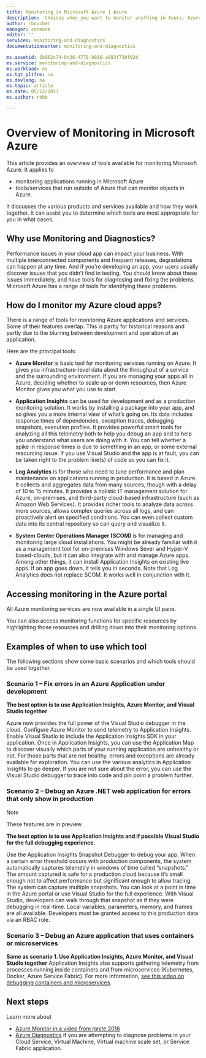 ```yaml
---
title: Monitoring in Microsoft Azure | Azure
description:  Choices when you want to monitor anything in Azure. Azure Monitor, Application Insights Log Analytics
author: rboucher
manager: carmonm
editor: ''
services: monitoring-and-diagnostics
documentationcenter: monitoring-and-diagnostics

ms.assetid: 1b962c74-8d36-4778-b816-a893f738f92d
ms.service: monitoring-and-diagnostics
ms.workload: na
ms.tgt_pltfrm: na
ms.devlang: na
ms.topic: article
ms.date: 05/12/2017
ms.author: robb

---
```


# Overview of Monitoring in Microsoft Azure
This article provides an overview of tools available for monitoring Microsoft Azure. It applies to 
- monitoring applications running in Microsoft Azure 
- tools/services that run outside of Azure that can monitor objects in Azure. 

It discusses the various products and services available and how they work together. It can assist you to determine which tools are most appropriate for you in what cases.  

## Why use Monitoring and Diagnostics?

Performance issues in your cloud app can impact your business. With multiple interconnected components and frequent releases, degradations can happen at any time. And if you’re developing an app, your users usually discover issues that you didn’t find in testing. You should know about these issues immediately, and have tools for diagnosing and fixing the problems. Microsoft Azure has a range of tools for identifying these problems.

## How do I monitor my Azure cloud apps?

There is a range of tools for monitoring Azure applications and services. Some of their features overlap. This is partly for historical reasons and partly due to the blurring between development and operation of an application. 

Here are the principal tools:

-	**Azure Monitor** is basic tool for monitoring services running on Azure. It gives you infrastructure-level data about the throughput of a service and the surrounding environment. If you are managing your apps all in Azure, deciding whether to scale up or down resources, then Azure Monitor gives you what you use to start.

-	**Application Insights** can be used for development and as a production monitoring solution. It works by installing a package into your app, and so gives you a more internal view of what’s going on. Its data includes response times of dependencies, exception traces, debugging snapshots, execution profiles. It provides powerful smart tools for analyzing all this telemetry both to help you debug an app and to help you understand what users are doing with it. You can tell whether a spike in response times is due to something in an app, or some external resourcing issue. If you use Visual Studio and the app is at fault, you can be taken right to the problem line(s) of code so you can fix it.  

-	**Log Analytics** is for those who need to tune performance and plan maintenance on applications running in production. It is based in Azure. It collects and aggregates data from many sources, though with a delay of 10 to 15 minutes. It provides a holistic IT management solution for Azure, on-premises, and third-party cloud-based infrastructure (such as Amazon Web Services). It provides richer tools to analyze data across more sources, allows complex queries across all logs, and can proactively alert on specified conditions.  You can even collect custom data into its central repository so can query and visualize it. 

-	**System Center Operations Manager (SCOM)** is for managing and monitoring large cloud installations. You might be already familiar with it as a management tool for on-premises Windows Sever and Hyper-V based-clouds, but it can also integrate with and manage Azure apps. Among other things, it can install Application Insights on existing live apps.  If an app goes down, it tells you in seconds. Note that Log Analytics does not replace SCOM. It works well in conjunction with it.  


## Accessing monitoring in the Azure portal
All Azure monitoring services are now available in a single UI pane. 

You can also access monitoring functions for specific resources by highlighting those resources and drilling down into their monitoring options. 

## Examples of when to use which tool 

The following sections show some basic scenarios and which tools should be used together. 

### Scenario 1 – Fix errors in an Azure Application under development   

**The best option is to use Application Insights, Azure Monitor, and Visual Studio together**

Azure now provides the full power of the Visual Studio debugger in the cloud. Configure Azure Monitor to send telemetry to Application Insights. Enable Visual Studio to include the Application Insights SDK in your application. Once in Application Insights, you can use the Application Map to discover visually which parts of your running application are unhealthy or not. For those parts that are not healthy, errors and exceptions are already available for exploration. You can use the various analytics in Application Insights to go deeper. If you are not sure about the error, you can use the Visual Studio debugger to trace into code and pin point a problem further. 


### Scenario 2 – Debug an Azure .NET web application for errors that only show in production 

> [!NOTE]
> These features are in preview. 

**The best option is to use Application Insights and if possible Visual Studio for the full debugging experience.**

Use the Application Insights Snapshot Debugger to debug your app. When a certain error threshold occurs with production components, the system automatically captures telemetry in windows of time called “snapshots." The amount captured is safe for a production cloud because it’s small enough not to affect performance but significant enough to allow tracing.  The system can capture multiple snapshots. You can look at a point in time in the Azure portal or use Visual Studio for the full experience. With Visual Studio, developers can walk through that snapshot as if they were debugging in real-time. Local variables, parameters, memory, and frames are all available. Developers must be granted access to this production data via an RBAC role.  


### Scenario 3 – Debug an Azure application that uses containers or microservices 

**Same as scenario 1. Use Application Insights, Azure Monitor, and Visual Studio together**
Application Insights also supports gathering telemetry from processes running inside containers and from microservices (Kubernetes, Docker, Azure Service Fabric). For more information, [see this video on debugging containers and microservices](https://go.microsoft.com/fwlink/?linkid=848184). 





## Next steps
Learn more about

* [Azure Monitor in a video from Ignite 2016](https://myignite.microsoft.com/videos/4977)
* [Azure Diagnostics](../azure-diagnostics.md) if you are attempting to diagnose problems in your Cloud Service, Virtual Machine, Virtual machine scale set, or Service Fabric application.
